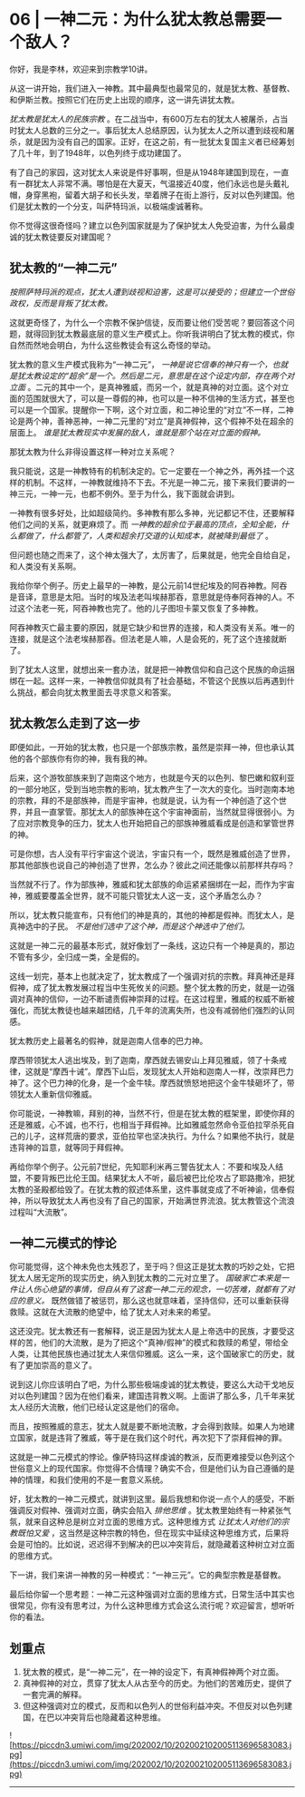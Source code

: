 # 06 | 一神二元：为什么犹太教总需要一个敌人？

你好，我是李林，欢迎来到宗教学10讲。

从这一讲开始，我们进入一神教。其中最典型也最常见的，就是犹太教、基督教、和伊斯兰教。按照它们在历史上出现的顺序，这一讲先讲犹太教。

 *犹太教是犹太人的民族宗教* 。在二战当中，有600万左右的犹太人被屠杀，占当时犹太人总数的三分之一。事后犹太人总结原因，认为犹太人之所以遭到歧视和屠杀，就是因为没有自己的国家。正好，在这之前，有一批犹太复国主义者已经筹划了几十年，到了1948年，以色列终于成功建国了。

有了自己的家园，这对犹太人来说是件好事啊，但是从1948年建国到现在，一直有一群犹太人非常不满。哪怕是在大夏天，气温接近40度，他们永远也是头戴礼帽，身穿黑袍，留着大胡子和长头发，举着牌子在街上游行，反对以色列建国。他们是犹太教的一个分支，叫萨特玛派，以极端虔诚著称。

你不觉得这很奇怪吗？建立以色列国家就是为了保护犹太人免受迫害，为什么最虔诚的犹太教徒要反对建国呢？

## 犹太教的“一神二元”

 *按照萨特玛派的观点，犹太人遭到歧视和迫害，这是可以接受的；但建立一个世俗政权，反而是背叛了犹太教。*

这就更奇怪了，为什么一个宗教不保护信徒，反而要让他们受苦呢？要回答这个问题，就得回到犹太教最底层的意义生产模式上。你听我讲明白了犹太教的模式，你自然而然地会明白，为什么这些教徒会有这么奇怪的举动。

犹太教的意义生产模式我称为“一神二元”， *一神是说它信奉的神只有一个，也就是犹太教设定的“超余”是一个。然后是二元，意思是在这个设定内部，存在两个对立面* 。二元的其中一个，是真神雅威，而另一个，就是真神的对立面。这个对立面的范围就很大了，可以是一尊假的神，也可以是一种不信神的生活方式，甚至也可以是一个国家。提醒你一下啊，这个对立面，和二神论里的“对立”不一样，二神论是两个神，善神恶神，一神二元里的“对立”是真神假神，这个假神不处在超余的层面上。 *谁是犹太教现实中发展的敌人，谁就是那个站在对立面的假神。*

那犹太教为什么非得设置这样一种对立关系呢？

我只能说，这是一神教特有的机制决定的。它一定要在一个神之外，再外挂一个这样的机制。不这样，一神教就维持不下去。不光是一神二元，接下来我们要讲的一神三元，一神一元，也都不例外。至于为什么，我下面就会讲到。

一神教有很多好处，比如超级简约。多神教有那么多神，光记都记不住，还要解释他们之间的关系，就更麻烦了。而 *一神教的超余位于最高的顶点，全知全能，什么都做了，什么都管了，人类和超余打交道的认知成本，就被降到最低了* 。

但问题也随之而来了，这个神太强大了，太厉害了，后果就是，他完全自给自足，和人类没有关系啊。

我给你举个例子。历史上最早的一神教，是公元前14世纪埃及的阿吞神教。阿吞是音译，意思是太阳。当时的埃及法老叫埃赫那吞，意思就是侍奉阿吞神的人。不过这个法老一死，阿吞神教也完了。他的儿子图坦卡蒙又恢复了多神教。

阿吞神教灭亡最主要的原因，就是它缺少和世界的连接，和人类没有关系。唯一的连接，就是这个法老埃赫那吞。但法老是人嘛，人是会死的，死了这个连接就断了。

到了犹太人这里，就想出来一套办法，就是把一神教信仰和自己这个民族的命运捆绑在一起。这样一来，一神教信仰就具有了社会基础，不管这个民族以后再遇到什么挑战，都会向犹太教里面去寻求意义和答案。

## 犹太教怎么走到了这一步

即便如此，一开始的犹太教，也只是一个部族宗教，虽然是崇拜一神，但也承认其他的各个部族你有你的神，我有我的神。

后来，这个游牧部族来到了迦南这个地方，也就是今天的以色列、黎巴嫩和叙利亚的一部分地区，受到当地宗教的影响，犹太教产生了一次大的变化。当时迦南本地的宗教，拜的不是部族神，而是宇宙神，也就是说，认为有一个神创造了这个世界，并且一直掌管。那犹太人的部族神在这个宇宙神面前，当然就显得很弱小。为了应对宗教竞争的压力，犹太人也开始把自己的部族神雅威看成是创造和掌管世界的神。

可是你想，古人没有平行宇宙这个说法，宇宙只有一个，既然是雅威创造了世界，那其他部族也说自己的神创造了世界，怎么办？彼此之间还能像以前那样共存吗？

当然就不行了。作为部族神，雅威和犹太部族的命运紧紧捆绑在一起，而作为宇宙神，雅威要覆盖全世界，就不可能只管犹太人这一支，这个矛盾怎么办？

所以，犹太教只能宣布，只有他们的神是真的，其他的神都是假神。而犹太人，是真神选中的子民。 *不是他们选中了这个神，而是这个神选中了他们。*

这就是一神二元的最基本形式，就好像划了一条线，这边只有一个神是真的，那边不管有多少，全归成一类，全是假的。

这线一划完，基本上也就决定了，犹太教成了一个强调对抗的宗教。拜真神还是拜假神，成了犹太教发展过程当中生死攸关的问题。整个犹太教的历史，就是一边强调对真神的信仰，一边不断谴责假神崇拜的过程。在这过程里，雅威的权威不断被强化，而犹太教徒也越来越团结，几千年的流离失所，也没有减弱他们强烈的认同感。

犹太教历史上最著名的假神，就是迦南人信奉的巴力神。

摩西带领犹太人逃出埃及，到了迦南，摩西就去锡安山上拜见雅威，领了十条戒律，这就是“摩西十诫”。摩西下山后，发现犹太人开始和迦南人一样，改崇拜巴力神了。这个巴力神的化身，是一个金牛犊。摩西就愤怒地把这个金牛犊砸坏了，带领犹太人重新信仰雅威。

你可能说，一神教嘛，拜别的神，当然不行，但是在犹太教的框架里，即使你拜的还是雅威，心不诚，也不行，也相当于拜假神。比如雅威忽然命令亚伯拉罕杀死自己的儿子，这样荒唐的要求，亚伯拉罕也坚决执行。为什么？如果他不执行，就是违背神的旨意，就等同于拜假神。

再给你举个例子。公元前7世纪，先知耶利米再三警告犹太人：不要和埃及人结盟，不要背叛巴比伦王国。结果犹太人不听，最后被巴比伦攻占了耶路撒冷，把犹太教的圣殿都给毁了。在犹太教的叙述体系里，这件事就变成了不听神谕，信奉假神，所以导致犹太人再也没有了自己的国家，开始满世界流浪。犹太教管这个流浪过程叫“大流散”。

## 一神二元模式的悖论

你可能觉得，这个神未免也太残忍了，至于吗？但这正是犹太教的巧妙之处，它把犹太人居无定所的现实历史，纳入到犹太教的二元对立里了。 *国破家亡本来是一件让人伤心绝望的事情，但自从有了这套一神二元的观念，一切苦难，就都有了对应的意义。* 既然做错了被惩罚，那么这也就意味着，坚持信仰，还可以重新获得救赎。这就在大流散的绝望中，给了犹太人对未来的希望。

这还没完。犹太教还有一套解释，说正是因为犹太人是上帝选中的民族，才要受这样的苦，他们的大流散，是为了把这个“真神/假神”的模式和救赎的希望，带给全人类，让其他民族也通过犹太人来信仰雅威。这么一来，这个国破家亡的历史，就有了更加崇高的意义了。

说到这儿你应该明白了吧，为什么那些极端虔诚的犹太教徒，要这么大动干戈地反对以色列建国？因为在他们看来，建国违背教义啊。上面讲了那么多，几千年来犹太人经历大流散，他们已经认定这是他们的宿命。

而且，按照雅威的意志，犹太人就是要不断地流散，才会得到救赎。如果人为地建立国家，就是违背了雅威，等于是在我们这个时代，再次犯下了崇拜假神的罪。

这就是一神二元模式的悖论。像萨特玛这样虔诚的教派，反而更难接受以色列这个世俗意义上的现代国家。你觉得不合情理？确实不合，但是他们认为自己遵循的是神的情理，和我们使用的不是一套意义系统。

好，犹太教的一神二元模式，就讲到这里。最后我想和你说一点个人的感受，不断强调反对假神、强调对立面，确实会陷入 *排他思维* 。犹太教里始终有一种紧张气氛，就来自这种总是树立对立面的思维方式。这种思维方式 *让犹太人对他们的宗教既怕又爱* ，这当然是这种宗教的特色，但在现实中延续这种思维方式，后果将会是可怕的。比如说，迟迟得不到解决的巴以冲突背后，就隐藏着这种树立对立面的思维方式。

下一讲，我们来讲一神教的另一种模式：“一神三元”。它的典型宗教是基督教。

最后给你留一个思考题：一神二元这种强调对立面的思维方式，日常生活中其实也很常见，你有没有思考过，为什么这种思维方式会这么流行呢？欢迎留言，想听听你的看法。

## 划重点

1. 犹太教的模式，是“一神二元”，在一神的设定下，有真神假神两个对立面。
2. 真神假神的对立，贯穿了犹太人从古至今的历史。为他们的苦难历史，提供了一套完满的解释。
3. 但这种强调对立的模式，反而和以色列人的世俗利益冲突。不但反对以色列建国，在巴以冲突背后也隐藏着这种思维。


![https://piccdn3.umiwi.com/img/202002/10/202002102005113696583083.jpg](https://piccdn3.umiwi.com/img/202002/10/202002102005113696583083.jpg)

---
